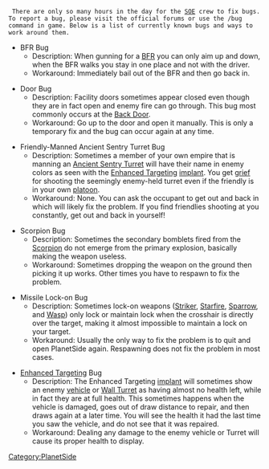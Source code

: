 <page>

<title>

Known Issues

</title>

` `<text xml:space="preserve">`There are only so many hours in the day for the `[`SOE`](Sony_Online_Entertainment.md)` crew to fix bugs. To report a bug, please visit the official forums or use the /bug command in game. Below is a list of currently known bugs and ways to work around them.`

- BFR Bug
  - Description: When gunning for a [BFR](BattleFrame_Robotics.md) you can
    only aim up and down, when the BFR walks you stay in one place
    and not with the driver.
  - Workaround: Immediately bail out of the BFR and then go back in.

<!-- -->

- Door Bug
  - Description: Facility doors sometimes appear closed even though
    they are in fact open and enemy fire can go through. This bug
    most commonly occurs at the [Back Door](Back_Door.md).
  - Workaround: Go up to the door and open it manually. This is only
    a temporary fix and the bug can occur again at any time.

<!-- -->

- Friendly-Manned Ancient Sentry Turret Bug
  - Description: Sometimes a member of your own empire that is
    manning an [Ancient Sentry
    Turret](Ancient_Sentry_Turret.md) will have their name
    in enemy colors as seen with the [Enhanced
    Targeting](Enhanced_Targeting.md)
    [implant](implant.md). You get [grief](grief.md)
    for shooting the seemingly enemy-held turret even if the
    friendly is in your own [platoon](platoon.md).
  - Workaround: None. You can ask the occupant to get out and back
    in which will likely fix the problem. If you find friendlies
    shooting at you constantly, get out and back in yourself!

<!-- -->

- Scorpion Bug
  - Description: Sometimes the secondary bomblets fired from the
    [Scorpion](Scorpion.md) do not emerge from the primary
    explosion, basically making the weapon useless.
  - Workaround: Sometimes dropping the weapon on the ground then
    picking it up works. Other times you have to respawn to fix the
    problem.

<!-- -->

- Missile Lock-on Bug
  - Description: Sometimes lock-on weapons
    ([Striker](Striker.md), [Starfire](Starfire.md),
    [Sparrow](Sparrow.md), and [Wasp](Wasp.md)) only
    lock or maintain lock when the crosshair is directly over the
    target, making it almost impossible to maintain a lock on your
    target.
  - Workaround: Usually the only way to fix the problem is to quit
    and open PlanetSide again. Respawning does not fix the problem
    in most cases.

<!-- -->

- [Enhanced Targeting](Enhanced_Targeting.md) Bug
  - Description: The Enhanced Targeting
    [implant](implant.md) will sometimes show an enemy
    [vehicle](vehicle.md) or [Wall
    Turret](Phalanx_Turret.md) as having almost no health
    left, while in fact they are at full health. This sometimes
    happens when the vehicle is damaged, goes out of draw distance
    to repair, and then draws again at a later time. You will see
    the health it had the last time you saw the vehicle, and do not
    see that it was repaired.
  - Workaround: Dealing any damage to the enemy vehicle or Turret
    will cause its proper health to display.

</text>

[Category:PlanetSide](Category:PlanetSide.md)
